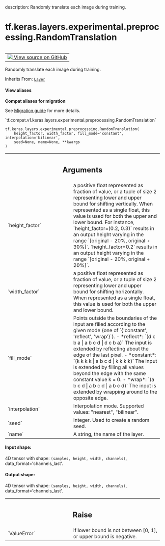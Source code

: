 description: Randomly translate each image during training.

<div itemscope itemtype="http://developers.google.com/ReferenceObject">
<meta itemprop="name" content="tf.keras.layers.experimental.preprocessing.RandomTranslation" />
<meta itemprop="path" content="Stable" />
<meta itemprop="property" content="__init__"/>
<meta itemprop="property" content="__new__"/>
</div>

# tf.keras.layers.experimental.preprocessing.RandomTranslation

<!-- Insert buttons and diff -->

<table class="tfo-notebook-buttons tfo-api nocontent" align="left">
<td>
  <a target="_blank" href="https://github.com/tensorflow/tensorflow/blob/r2.2/tensorflow/python/keras/layers/preprocessing/image_preprocessing.py#L418-L555">
    <img src="https://www.tensorflow.org/images/GitHub-Mark-32px.png" />
    View source on GitHub
  </a>
</td>
</table>



Randomly translate each image during training.

Inherits From: [`Layer`](../../../../../tf/keras/layers/Layer.md)

<section class="expandable">
  <h4 class="showalways">View aliases</h4>
  <p>
<b>Compat aliases for migration</b>
<p>See
<a href="https://www.tensorflow.org/guide/migrate">Migration guide</a> for
more details.</p>
<p>`tf.compat.v1.keras.layers.experimental.preprocessing.RandomTranslation`</p>
</p>
</section>

<pre class="devsite-click-to-copy prettyprint lang-py tfo-signature-link">
<code>tf.keras.layers.experimental.preprocessing.RandomTranslation(
    height_factor, width_factor, fill_mode='constant', interpolation='bilinear',
    seed=None, name=None, **kwargs
)
</code></pre>



<!-- Placeholder for "Used in" -->


<!-- Tabular view -->
 <table class="responsive fixed orange">
<colgroup><col width="214px"><col></colgroup>
<tr><th colspan="2"><h2 class="add-link">Arguments</h2></th></tr>

<tr>
<td>
`height_factor`
</td>
<td>
a positive float represented as fraction of value, or a tuple
of size 2 representing lower and upper bound for shifting vertically. When
represented as a single float, this value is used for both the upper and
lower bound. For instance, `height_factor=(0.2, 0.3)` results in an output
height varying in the range `[original - 20%, original + 30%]`.
`height_factor=0.2` results in an output height varying in the range
`[original - 20%, original + 20%]`.
</td>
</tr><tr>
<td>
`width_factor`
</td>
<td>
a positive float represented as fraction of value, or a tuple
of size 2 representing lower and upper bound for shifting horizontally.
When represented as a single float, this value is used for both the upper
and lower bound.
</td>
</tr><tr>
<td>
`fill_mode`
</td>
<td>
Points outside the boundaries of the input are filled according
to the given mode (one of `{'constant', 'reflect', 'wrap'}`).
- *reflect*: `(d c b a | a b c d | d c b a)`
The input is extended by reflecting about the edge of the last pixel.
- *constant*: `(k k k k | a b c d | k k k k)`
The input is extended by filling all values beyond the edge with the
same constant value k = 0.
- *wrap*: `(a b c d | a b c d | a b c d)`
The input is extended by wrapping around to the opposite edge.
</td>
</tr><tr>
<td>
`interpolation`
</td>
<td>
Interpolation mode. Supported values: "nearest", "bilinear".
</td>
</tr><tr>
<td>
`seed`
</td>
<td>
Integer. Used to create a random seed.
</td>
</tr><tr>
<td>
`name`
</td>
<td>
A string, the name of the layer.
</td>
</tr>
</table>



#### Input shape:

4D tensor with shape: `(samples, height, width, channels)`,
  data_format='channels_last'.



#### Output shape:

4D tensor with shape: `(samples, height, width, channels)`,
  data_format='channels_last'.



<!-- Tabular view -->
 <table class="responsive fixed orange">
<colgroup><col width="214px"><col></colgroup>
<tr><th colspan="2"><h2 class="add-link">Raise</h2></th></tr>

<tr>
<td>
`ValueError`
</td>
<td>
if lower bound is not between [0, 1], or upper bound is
negative.
</td>
</tr>
</table>



